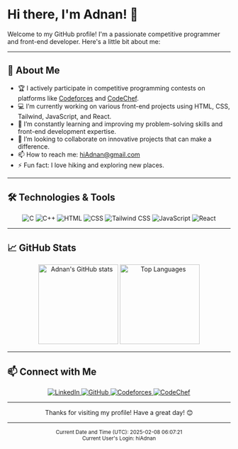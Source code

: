 # Hi there, I'm Adnan! 👋

Welcome to my GitHub profile! I'm a passionate competitive programmer and front-end developer. Here's a little bit about me:

---

## 🚀 About Me
- 🏆 I actively participate in competitive programming contests on platforms like [Codeforces](https://codeforces.com/profile/A_R_Adnan) and [CodeChef](https://www.codechef.com/users/adnan3076).
- 💻 I’m currently working on various front-end projects using HTML, CSS, Tailwind, JavaScript, and React.
- 🌱 I’m constantly learning and improving my problem-solving skills and front-end development expertise.
- 👯 I’m looking to collaborate on innovative projects that can make a difference.
- 📫 How to reach me: [hiAdnan@gmail.com](mailto:hiAdnan@gmail.com)
- ⚡ Fun fact: I love hiking and exploring new places.

---

## 🛠️ Technologies & Tools

<p align="center">
  <img src="https://img.shields.io/badge/C-00599C?style=for-the-badge&logo=c&logoColor=white" alt="C" />
  <img src="https://img.shields.io/badge/C++-00599C?style=for-the-badge&logo=c%2B%2B&logoColor=white" alt="C++" />
  <img src="https://img.shields.io/badge/HTML-FF5733?style=for-the-badge&logo=html5&logoColor=white" alt="HTML" />
  <img src="https://img.shields.io/badge/CSS-264de4?style=for-the-badge&logo=css3&logoColor=white" alt="CSS" />
  <img src="https://img.shields.io/badge/Tailwind%20CSS-38B2AC?style=for-the-badge&logo=tailwind-css&logoColor=white" alt="Tailwind CSS" />
  <img src="https://img.shields.io/badge/JavaScript-F7DF1E?style=for-the-badge&logo=javascript&logoColor=black" alt="JavaScript" />
  <img src="https://img.shields.io/badge/React-61DAFB?style=for-the-badge&logo=react&logoColor=black" alt="React" />
</p>

---

## 📈 GitHub Stats

<div align="center">
  <img height="180em" src="https://github-readme-stats.vercel.app/api?username=hiAdnan&show_icons=true&theme=radical&hide_border=true&count_private=true" alt="Adnan's GitHub stats"/>
  <img height="180em" src="https://github-readme-stats.vercel.app/api/top-langs/?username=hiAdnan&layout=compact&theme=radical&hide_border=true&langs_count=8" alt="Top Languages"/>
</div>

---

## 📫 Connect with Me

<p align="center">
  <a href="https://www.linkedin.com/in/a-r-adnan-347470328/">
    <img src="https://img.shields.io/badge/LinkedIn-0077B5?style=for-the-badge&logo=linkedin&logoColor=white" alt="LinkedIn" />
  </a>
  <a href="https://github.com/hiAdnan">
    <img src="https://img.shields.io/badge/GitHub-181717?style=for-the-badge&logo=github&logoColor=white" alt="GitHub" />
  </a>
  <a href="https://codeforces.com/profile/A_R_Adnan">
    <img src="https://img.shields.io/badge/Codeforces-1F8ACB?style=for-the-badge&logo=codeforces&logoColor=white" alt="Codeforces" />
  </a>
  <a href="https://www.codechef.com/users/adnan3076">
    <img src="https://img.shields.io/badge/CodeChef-5B4638?style=for-the-badge&logo=codechef&logoColor=white" alt="CodeChef" />
  </a>
</p>

---

<p align="center">Thanks for visiting my profile! Have a great day! 😊</p>

---

<p align="center">
  <sub>Current Date and Time (UTC): 2025-02-08 06:07:21</sub><br>
  <sub>Current User's Login: hiAdnan</sub>
</p>
